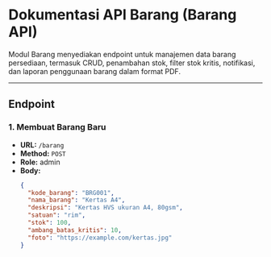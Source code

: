 # Dokumentasi API Barang (Barang API)

Modul Barang menyediakan endpoint untuk manajemen data barang persediaan, termasuk CRUD, penambahan stok, filter stok kritis, notifikasi, dan laporan penggunaan barang dalam format PDF.

---

## Endpoint

### 1. Membuat Barang Baru

- **URL:** `/barang`
- **Method:** `POST`
- **Role:** admin
- **Body:**
  ```json
  {
    "kode_barang": "BRG001",
    "nama_barang": "Kertas A4",
    "deskripsi": "Kertas HVS ukuran A4, 80gsm",
    "satuan": "rim",
    "stok": 100,
    "ambang_batas_kritis": 10,
    "foto": "https://example.com/kertas.jpg"
  }
  ```
